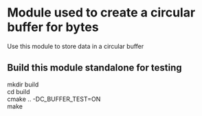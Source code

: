 # Module used to create a circular buffer for bytes
Use this module to store data in a circular buffer

## Build this module standalone for testing
mkdir build  
cd build  
cmake .. -DC_BUFFER_TEST=ON  
make  